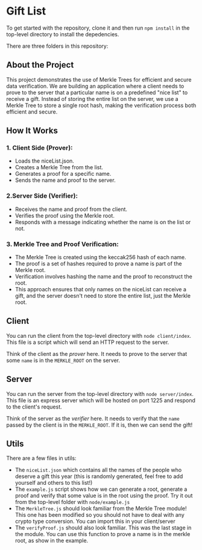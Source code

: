 # Gift List

To get started with the repository, clone it and then run `npm install` in the top-level directory to install the depedencies.

There are three folders in this repository:

## About the Project
This project demonstrates the use of Merkle Trees for efficient and secure data verification. We are building an application where a client needs to prove to the server that a particular name is on a predefined "nice list" to receive a gift. Instead of storing the entire list on the server, we use a Merkle Tree to store a single root hash, making the verification process both efficient and secure.

## How It Works
### 1. Client Side (Prover):
- Loads the niceList.json.
- Creates a Merkle Tree from the list.
- Generates a proof for a specific name.
- Sends the name and proof to the server.

### 2.Server Side (Verifier):
- Receives the name and proof from the client.
- Verifies the proof using the Merkle root.
- Responds with a message indicating whether the name is on the list or not.

### 3. Merkle Tree and Proof Verification:
- The Merkle Tree is created using the keccak256 hash of each name.
- The proof is a set of hashes required to prove a name is part of the Merkle root.
- Verification involves hashing the name and the proof to reconstruct the root.
- This approach ensures that only names on the niceList can receive a gift, and the server doesn't need to store the entire list, just the Merkle root.   


## Client

You can run the client from the top-level directory with `node client/index`. This file is a script which will send an HTTP request to the server.

Think of the client as the _prover_ here. It needs to prove to the server that some `name` is in the `MERKLE_ROOT` on the server. 

## Server

You can run the server from the top-level directory with `node server/index`. This file is an express server which will be hosted on port 1225 and respond to the client's request.

Think of the server as the _verifier_ here. It needs to verify that the `name` passed by the client is in the `MERKLE_ROOT`. If it is, then we can send the gift! 

## Utils

There are a few files in utils:

- The `niceList.json` which contains all the names of the people who deserve a gift this year (this is randomly generated, feel free to add yourself and others to this list!)
- The `example.js` script shows how we can generate a root, generate a proof and verify that some value is in the root using the proof. Try it out from the top-level folder with `node/example.js`
- The `MerkleTree.js` should look familiar from the Merkle Tree module! This one has been modified so you should not have to deal with any crypto type conversion. You can import this in your client/server
- The `verifyProof.js` should also look familiar. This was the last stage in the module. You can use this function to prove a name is in the merkle root, as show in the example.
